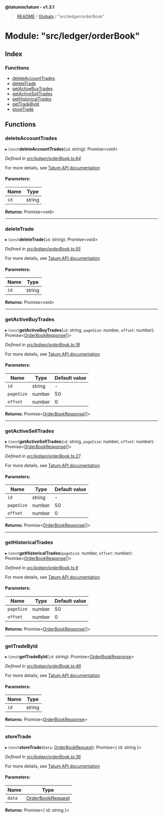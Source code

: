 **@tatumio/tatum - v1.3.1**

> [README](../README.md) / [Globals](../globals.md) / "src/ledger/orderBook"

# Module: "src/ledger/orderBook"

## Index

### Functions

* [deleteAccountTrades](_src_ledger_orderbook_.md#deleteaccounttrades)
* [deleteTrade](_src_ledger_orderbook_.md#deletetrade)
* [getActiveBuyTrades](_src_ledger_orderbook_.md#getactivebuytrades)
* [getActiveSellTrades](_src_ledger_orderbook_.md#getactiveselltrades)
* [getHistoricalTrades](_src_ledger_orderbook_.md#gethistoricaltrades)
* [getTradeById](_src_ledger_orderbook_.md#gettradebyid)
* [storeTrade](_src_ledger_orderbook_.md#storetrade)

## Functions

### deleteAccountTrades

▸ `Const`**deleteAccountTrades**(`id`: string): Promise\<void>

*Defined in [src/ledger/orderBook.ts:64](https://github.com/tatumio/tatum-js/blob/8f0f126/src/ledger/orderBook.ts#L64)*

For more details, see <a href="https://tatum.io/apidoc.html#operation/deleteAccountTrades" target="_blank">Tatum API documentation</a>

#### Parameters:

Name | Type |
------ | ------ |
`id` | string |

**Returns:** Promise\<void>

___

### deleteTrade

▸ `Const`**deleteTrade**(`id`: string): Promise\<void>

*Defined in [src/ledger/orderBook.ts:55](https://github.com/tatumio/tatum-js/blob/8f0f126/src/ledger/orderBook.ts#L55)*

For more details, see <a href="https://tatum.io/apidoc.html#operation/deleteTrade" target="_blank">Tatum API documentation</a>

#### Parameters:

Name | Type |
------ | ------ |
`id` | string |

**Returns:** Promise\<void>

___

### getActiveBuyTrades

▸ `Const`**getActiveBuyTrades**(`id`: string, `pageSize`: number, `offset`: number): Promise\<[OrderBookResponse](../interfaces/_src_model_response_ledger_orderbook_.orderbookresponse.md)[]>

*Defined in [src/ledger/orderBook.ts:18](https://github.com/tatumio/tatum-js/blob/8f0f126/src/ledger/orderBook.ts#L18)*

For more details, see <a href="https://tatum.io/apidoc.html#operation/getBuyTrades" target="_blank">Tatum API documentation</a>

#### Parameters:

Name | Type | Default value |
------ | ------ | ------ |
`id` | string | - |
`pageSize` | number | 50 |
`offset` | number | 0 |

**Returns:** Promise\<[OrderBookResponse](../interfaces/_src_model_response_ledger_orderbook_.orderbookresponse.md)[]>

___

### getActiveSellTrades

▸ `Const`**getActiveSellTrades**(`id`: string, `pageSize`: number, `offset`: number): Promise\<[OrderBookResponse](../interfaces/_src_model_response_ledger_orderbook_.orderbookresponse.md)[]>

*Defined in [src/ledger/orderBook.ts:27](https://github.com/tatumio/tatum-js/blob/8f0f126/src/ledger/orderBook.ts#L27)*

For more details, see <a href="https://tatum.io/apidoc.html#operation/getSellTrades" target="_blank">Tatum API documentation</a>

#### Parameters:

Name | Type | Default value |
------ | ------ | ------ |
`id` | string | - |
`pageSize` | number | 50 |
`offset` | number | 0 |

**Returns:** Promise\<[OrderBookResponse](../interfaces/_src_model_response_ledger_orderbook_.orderbookresponse.md)[]>

___

### getHistoricalTrades

▸ `Const`**getHistoricalTrades**(`pageSize`: number, `offset`: number): Promise\<[OrderBookResponse](../interfaces/_src_model_response_ledger_orderbook_.orderbookresponse.md)[]>

*Defined in [src/ledger/orderBook.ts:9](https://github.com/tatumio/tatum-js/blob/8f0f126/src/ledger/orderBook.ts#L9)*

For more details, see <a href="https://tatum.io/apidoc.html#operation/getHistoricalTrades" target="_blank">Tatum API documentation</a>

#### Parameters:

Name | Type | Default value |
------ | ------ | ------ |
`pageSize` | number | 50 |
`offset` | number | 0 |

**Returns:** Promise\<[OrderBookResponse](../interfaces/_src_model_response_ledger_orderbook_.orderbookresponse.md)[]>

___

### getTradeById

▸ `Const`**getTradeById**(`id`: string): Promise\<[OrderBookResponse](../interfaces/_src_model_response_ledger_orderbook_.orderbookresponse.md)>

*Defined in [src/ledger/orderBook.ts:46](https://github.com/tatumio/tatum-js/blob/8f0f126/src/ledger/orderBook.ts#L46)*

For more details, see <a href="https://tatum.io/apidoc.html#operation/getTradeById" target="_blank">Tatum API documentation</a>

#### Parameters:

Name | Type |
------ | ------ |
`id` | string |

**Returns:** Promise\<[OrderBookResponse](../interfaces/_src_model_response_ledger_orderbook_.orderbookresponse.md)>

___

### storeTrade

▸ `Const`**storeTrade**(`data`: [OrderBookRequest](../classes/_src_model_request_orderbook_.orderbookrequest.md)): Promise\<{ id: string  }>

*Defined in [src/ledger/orderBook.ts:36](https://github.com/tatumio/tatum-js/blob/8f0f126/src/ledger/orderBook.ts#L36)*

For more details, see <a href="https://tatum.io/apidoc.html#operation/storeTrade" target="_blank">Tatum API documentation</a>

#### Parameters:

Name | Type |
------ | ------ |
`data` | [OrderBookRequest](../classes/_src_model_request_orderbook_.orderbookrequest.md) |

**Returns:** Promise\<{ id: string  }>

